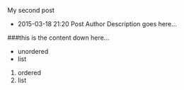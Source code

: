 My second post
- 2015-03-18 21:20
Post Author
Description goes here...


###this is the content down here...


- unordered
- list

1. ordered
2. list
